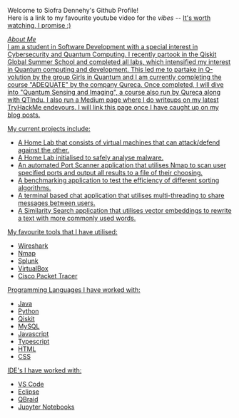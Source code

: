 Welcome to Siofra Dennehy's Github Profile! </br>
Here is a link to my favourite youtube video for the *vibes* -- <a href = "https://www.youtube.com/watch?v=qs_-emj1qR4"> It's worth watching, I promise :)

*About Me* </br>
I am a student in Software Development with a special interest in Cybersecurity and Quantum Computing. I recently partook in the Qiskit Global Summer School and completed all labs, which intensified my interest in Quantum computing and development. This led me to partake in Q-volution by the group Girls in Quantum and I am currently completing the course "ADEQUATE" by the company Qureca. Once completed, I will dive into "Quantum Sensing and Imaging", a course also run by Qureca along with QTIndu. I also run a Medium page where I do writeups on my latest TryHackMe endevours. I will link this page once I have caught up on my blog posts.  

My current projects include:
  - A Home Lab that consists of virtual machines that can attack/defend against the other.
  - A Home Lab initialised to safely analyse malware.
  - An automated Port Scanner application that utilises Nmap to scan user specified ports and output all results to a file of their choosing.
  - A benchmarking application to test the efficiency of different sorting algorithms.
  - A terminal based chat application that utilises multi-threading to share messages between users.
  - A Similarity Search application that utilises vector embeddings to rewrite a text with more commonly used words.

My favourite tools that I have utilised:
  - Wireshark
  - Nmap
  - Splunk
  - VirtualBox
  - Cisco Packet Tracer
    
Programming Languages I have worked with:
   -  Java
   -  Python
   -  Qiskit
   -  MySQL
   -  Javascript
   -  Typescript
   -  HTML
   -  CSS

IDE's I have worked with:
  - VS Code
  - Eclipse
  - QBraid
  - Jupyter Notebooks






  



<!--
**SiofraDennehy/SiofraDennehy** is a ✨ _special_ ✨ repository because its `README.md` (this file) appears on your GitHub profile.

Here are some ideas to get you started:

- 🔭 I’m currently working on ...
- 🌱 I’m currently learning ...
- 👯 I’m looking to collaborate on ...
- 🤔 I’m looking for help with ...
- 💬 Ask me about ...
- 📫 How to reach me: ...
- 😄 Pronouns: ...
- ⚡ Fun fact: ...
-->
